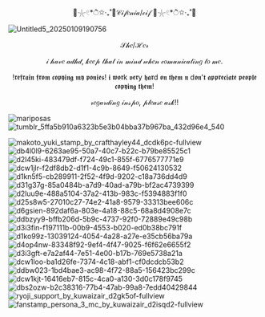 <p align="center"> 🫧𓇼𓏲*ੈ✩‧₊˚🎐𝒞𝒾𝒻𝑒𝓃𝒾𝒶/𝒸𝒾𝒻 🫧𓇼𓏲*ੈ✩‧₊˚🎐</p>

![Untitled5_20250109190756](https://github.com/user-attachments/assets/81b73501-3ba7-4b1a-88a8-0acf4990bd9c)
<p align="center">𝒮𝒽𝑒/ℋ𝑒𝓇</p>
<p align="center">𝒾 𝒽𝒶𝓋𝑒 𝒶𝒹𝒽𝒹, 𝓀𝑒𝑒𝓅 𝓉𝒽𝒶𝓉 𝒾𝓃 𝓂𝒾𝓃𝒹 𝓌𝒽𝑒𝓃 𝒸𝑜𝓂𝓊𝓃𝒾𝒸𝒶𝓉𝒾𝓃𝑔 𝓉𝑜 𝓂𝑒.</p>
<p align="center">!𝖗𝖊𝖋𝖗𝖆𝖎𝖓 𝖋𝖗𝖔𝖒 𝖈𝖔𝖕𝖞𝖎𝖓𝖌 𝖒𝖞 𝖕𝖔𝖓𝖎𝖊𝖘! 𝖎 𝖜𝖔𝖗k 𝖛𝖊𝖗y 𝖍𝖆𝖗d 𝖔𝖓 𝖙𝖍𝖊𝖒 𝖓 d𝖔𝖓'𝖙 𝖆𝖕𝖕𝖗𝖊𝖈𝖎𝖆𝖙𝖊 𝖕𝖊𝖔𝖕𝖑𝖊 𝖈𝖔𝖕𝖞𝖎𝖓𝖌 𝖙𝖍𝖊𝖒!</p>
<p align="center">𝓇𝑒𝑔𝒶𝓇𝒹𝒾𝓃𝑔 𝒾𝓃𝓈𝓅𝑜, 𝓅𝓁𝑒𝒶𝓈𝑒 𝒶𝓈𝓀!!</p>

![mariposas](https://github.com/user-attachments/assets/75e20ac3-e231-47b9-a20d-3df0608a0f76) ![tumblr_5ffa5b910a6323b5e3b04bba37b967ba_432d96e4_540](https://github.com/user-attachments/assets/f90de76d-929d-4aa0-adc1-b7dda7248c74)

![makoto_yuki_stamp_by_crafthayley44_dcdk6pc-fullview](https://github.com/user-attachments/assets/877d962c-b7f3-4ae5-91da-b09e9ee011f8) ![db4l0l9-6263ae95-50a7-40c7-b22c-b79be85525c1](https://github.com/user-attachments/assets/9a27f49f-d537-4b30-8e3c-270d4667128d)![d2l45ki-483479df-f724-49c1-855f-6776577771e9](https://github.com/user-attachments/assets/21ccd684-d1ac-4f7f-bd2d-27e30810563c)![dcw1jlr-f2df8db2-d1f1-4c9b-8649-f50624130532](https://github.com/user-attachments/assets/ecb0e3ed-7b1f-405e-99ce-4f81e922ef4f)![d1kn5f5-cb289911-2f52-4f9d-9202-c18a736dd4d9](https://github.com/user-attachments/assets/4259e11f-ba08-4678-96df-c45e1be3b3c0)![d31g37g-85a0484b-a7d9-40ad-a79b-bf2ac4739399](https://github.com/user-attachments/assets/2103e38f-ff67-4eb6-a7dd-c0fb688abb91)![d2luu9e-488a5104-37a2-413b-983c-f5394883f1f0](https://github.com/user-attachments/assets/2e8a55fe-20a0-4ec8-aa86-3e54191bbae1)![d25s8w5-27010c27-74e2-41a8-9579-33313bee606c](https://github.com/user-attachments/assets/d4b79351-48a5-4d69-86b4-ced399863cb6)![d6gsien-892daf6a-803e-4a18-88c5-68a8d4908e7c](https://github.com/user-attachments/assets/be5fb074-af24-448e-936b-4f1b24cff22d)
![ddbzyy9-bffb206d-5b9c-4737-92f0-72889e49c98b](https://github.com/user-attachments/assets/5d6562d6-3a53-4282-a5d1-b5d4ac14e59a)![d3i3fin-f197111b-00b9-4553-b020-ed0b38bc791f](https://github.com/user-attachments/assets/4ab4095d-4d61-4e35-9f6e-cf10ef20f126)![d1ko99z-13039124-4054-4a28-a27e-e35cb56ba79a](https://github.com/user-attachments/assets/3b27ca24-a5f4-4f71-bb76-3c4f58ea3c48)![d4op4nw-83348f92-9ef4-4f47-9025-f6f62e6655f2](https://github.com/user-attachments/assets/a9277127-cb7e-426d-9949-035dea17cb71)![d3i3gft-e7a2af44-7e51-4e00-b17b-769e5738a21a](https://github.com/user-attachments/assets/0d84281c-94b0-4c97-8324-3f5e7e221e47)![dcw1loo-ba1d26fe-7374-4c18-abf1-cf0dcdcb53b2](https://github.com/user-attachments/assets/a78f592b-298e-4b7a-bed9-9529f55a60e1)![ddbw023-1bd4bae3-ac98-4f72-88a5-156423bc299c](https://github.com/user-attachments/assets/f5353135-48ef-49fe-b46b-3cac19a31623)![dcw1kjt-16416eb7-815c-4ca0-a130-3d0c178f9745](https://github.com/user-attachments/assets/a7e7f725-1534-4723-8287-41cabf3f6767)![dbs2ozw-b2c38316-77b4-47ab-99a8-7edd40429844](https://github.com/user-attachments/assets/d729c279-5dac-4767-b579-a2847e58f625)![ryoji_support_by_kuwaizair_d2gk5of-fullview](https://github.com/user-attachments/assets/9ef195a8-1ba6-4658-9c0e-f16f086ed3ad)![fanstamp_persona_3_mc_by_kuwaizair_d2isqd2-fullview](https://github.com/user-attachments/assets/bba3d6c4-c809-42b6-95e9-787171b38082)






















<!---
cifenia/cifenia is a ✨ special ✨ repository because its `README.md` (this file) appears on your GitHub profile.
You can click the Preview link to take a look at your changes.
--->
